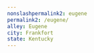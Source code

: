 ```yaml
---
﻿nonslashpermalink2: eugene
permalink2: /eugene/
alley: Eugene
city: Frankfort
state: Kentucky
---
```

